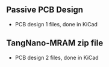 ## Passive PCB Design
- PCB design 1 files, done in KiCad

## TangNano-MRAM zip file
- PCB design 2 files, done in KiCad
